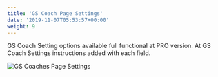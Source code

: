 ```yaml
---
title: 'GS Coach Page Settings'
date: '2019-11-07T05:53:57+00:00'
weight: 9
---
```



GS Coach Setting options available full functional at PRO version. At GS Coach Settings instructions added with each field.

 ![GS Coaches Page Settings](http://coach.gsplugins.com/wp-content/uploads/2015/11/GS_Coaches_Page_Settings.png "GS Coaches Page Settings") 